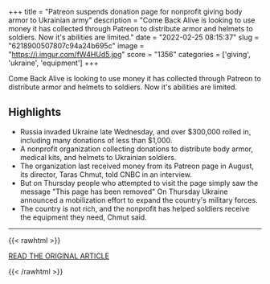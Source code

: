 +++
title = "Patreon suspends donation page for nonprofit giving body armor to Ukrainian army"
description = "Come Back Alive is looking to use money it has collected through Patreon to distribute armor and helmets to soldiers. Now it's abilities are limited."
date = "2022-02-25 08:15:37"
slug = "6218900507807c94a24b695c"
image = "https://i.imgur.com/fW4HUd5.jpg"
score = "1356"
categories = ['giving', 'ukraine', 'equipment']
+++

Come Back Alive is looking to use money it has collected through Patreon to distribute armor and helmets to soldiers. Now it's abilities are limited.

## Highlights

- Russia invaded Ukraine late Wednesday, and over $300,000 rolled in, including many donations of less than $1,000.
- A nonprofit organization collecting donations to distribute body armor, medical kits, and helmets to Ukrainian soldiers.
- The organization last received money from its Patreon page in August, its director, Taras Chmut, told CNBC in an interview.
- But on Thursday people who attempted to visit the page simply saw the message "This page has been removed" On Thursday Ukraine announced a mobilization effort to expand the country's military forces.
- The country is not rich, and the nonprofit has helped soldiers receive the equipment they need, Chmut said.

---

{{< rawhtml >}}
  <p class="article-category">
    <a target="_blank" href="https://www.cnbc.com/2022/02/24/patreon-suspends-come-back-alive-page-for-ukrainian-army-donations.html">READ THE ORIGINAL ARTICLE</a>
  </p>
{{< /rawhtml >}}
